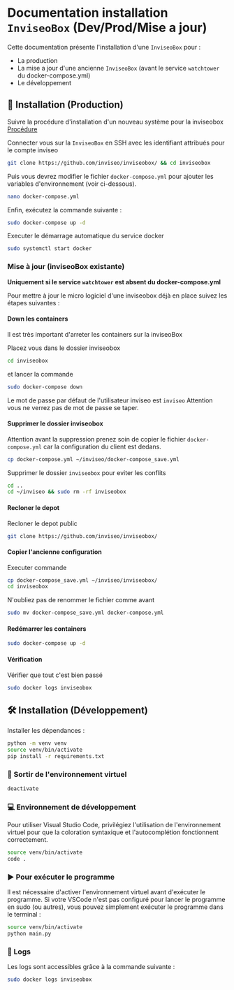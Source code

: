 # Documentation installation `InviseoBox` (Dev/Prod/Mise a jour)

Cette documentation présente l'installation d'une `InviseoBox` pour :

* La production
* La mise a jour d'une ancienne `InviseoBox` (avant le service `watchtower` du docker-compose.yml)
* Le développement

## 🚀 Installation (Production)

Suivre la procédure d'installation d'un nouveau système pour la inviseobox [Procédure](./installation_debian_inviseobox_wyse.md)

Connecter vous sur la `InviseoBox` en SSH avec les identifiant attribués pour le compte inviseo

```bash
git clone https://github.com/inviseo/inviseobox/ && cd inviseobox
```

Puis vous devrez modifier le fichier `docker-compose.yml` pour ajouter les variables d'environnement (voir ci-dessous).

```bash
nano docker-compose.yml
```

Enfin, exécutez la commande suivante :

```bash
sudo docker-compose up -d
```

Executer le démarrage automatique du service docker

```bash
sudo systemctl start docker
```

### Mise à jour (inviseoBox existante)

**Uniquement si le service `watchtower` est absent du docker-compose.yml**

Pour mettre à jour le micro logiciel d'une inviseobox déjà en place suivez les étapes suivantes :

#### Down les containers

Il est très important d'arreter les containers sur la inviseoBox

Placez vous dans le dossier inviseobox 

```bash
cd inviseobox
```

et lancer la commande 

```bash
sudo docker-compose down
```

Le mot de passe par défaut de l'utilisateur inviseo est `inviseo`
Attention vous ne verrez pas de mot de passe se taper.

#### Supprimer le dossier inviseobox

Attention avant la suppression prenez soin de copier le fichier `docker-compose.yml` car la configuration du client est dedans.

```bash
cp docker-compose.yml ~/inviseo/docker-compose_save.yml
```

Supprimer le dossier `inviseobox` pour eviter les conflits

```bash
cd ..
cd ~/inviseo && sudo rm -rf inviseobox
```

#### Recloner le depot

Recloner le depot public

```bash
git clone https://github.com/inviseo/inviseobox/
```

#### Copier l'ancienne configuration

Executer commande

```bash
cp docker-compose_save.yml ~/inviseo/inviseobox/
cd inviseobox
```

N'oubliez pas de renommer le fichier comme avant

```bash
sudo mv docker-compose_save.yml docker-compose.yml
```

#### Redémarrer les containers

```bash
sudo docker-compose up -d
```

#### Vérification

Vérifier que tout c'est bien passé

```bash
sudo docker logs inviseobox
````

## 🛠️ Installation (Développement)

Installer les dépendances :

```bash
python -m venv venv
source venv/bin/activate
pip install -r requirements.txt
```

### 🔌 Sortir de l'environnement virtuel

```bash
deactivate
```

### 💻 Environnement de développement

Pour utiliser Visual Studio Code, privilégiez l'utilisation de l'environnement virtuel pour que la coloration syntaxique et l'autocomplétion fonctionnent correctement.

```bash
source venv/bin/activate
code .
```

### ▶️ Pour exécuter le programme

Il est nécessaire d'activer l'environnement virtuel avant d'exécuter le programme. Si votre VSCode n'est pas configuré pour lancer le programme en sudo (ou autres), vous pouvez simplement exécuter le programme dans le terminal :

```bash
source venv/bin/activate
python main.py
```

### 📝 Logs

Les logs sont accessibles grâce à la commande suivante :

```bash
sudo docker logs inviseobox
```
